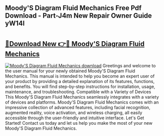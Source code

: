 ## Moody'S Diagram Fluid Mechanics Free Pdf Download - Part-J4m New Repair Owner Guide yW14l

# <h2><a href="http://dfiso01.blite.top/?on=Moody%27S+Diagram+Fluid+Mechanics">🔗Download New 👉🔴 Moody'S Diagram Fluid Mechanics</a></h2>

[![Moody'S Diagram Fluid Mechanics download](https://i.imgur.com/lujVjoI.png)](http://dfiso01.blite.top/?on=Moody%27S+Diagram+Fluid+Mechanics)
Greetings and welcome to the user manual for your newly obtained Moody'S Diagram Fluid Mechanics. This manual is intended to help you become an expert user of your product by providing a detailed explanation of its features, functions, and benefits. You will find step-by-step instructions for installation, usage, maintenance, and troubleshooting. Compatible with a Variety of Devices This Moody'S Diagram Fluid Mechanics seamlessly integrates with a variety of devices and platforms. Moody'S Diagram Fluid Mechanics comes with an impressive collection of advanced features, including facial recognition, augmented reality, voice activation, and wireless charging, all easily accessible through the user-friendly and intuitive interface. Let's Get Started! Contact us today and let us help you make the most of your new Moody'S Diagram Fluid Mechanics.
